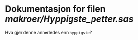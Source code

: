 
# Dokumentasjon for filen *makroer/Hyppigste_petter.sas*

Hva gjør denne annerledes enn `hyppigste`?

